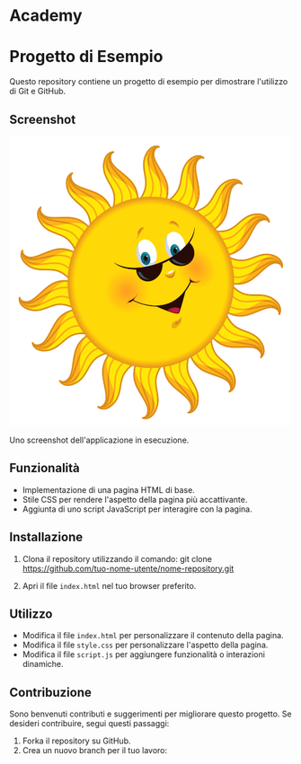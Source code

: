 # Academy
# Progetto di Esempio

Questo repository contiene un progetto di esempio per dimostrare l'utilizzo di Git e GitHub.

## Screenshot

![Screenshot](sole.png)

Uno screenshot dell'applicazione in esecuzione.

## Funzionalità

- Implementazione di una pagina HTML di base.
- Stile CSS per rendere l'aspetto della pagina più accattivante.
- Aggiunta di uno script JavaScript per interagire con la pagina.

## Installazione

1. Clona il repository utilizzando il comando:
git clone https://github.com/tuo-nome-utente/nome-repository.git

2. Apri il file `index.html` nel tuo browser preferito.

## Utilizzo

- Modifica il file `index.html` per personalizzare il contenuto della pagina.
- Modifica il file `style.css` per personalizzare l'aspetto della pagina.
- Modifica il file `script.js` per aggiungere funzionalità o interazioni dinamiche.

## Contribuzione

Sono benvenuti contributi e suggerimenti per migliorare questo progetto. Se desideri contribuire, segui questi passaggi:

1. Forka il repository su GitHub.
2. Crea un nuovo branch per il tuo lavoro:
